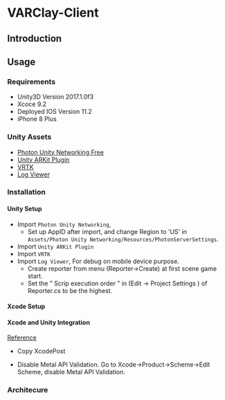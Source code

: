 # VARClay-Client

## Introduction

## Usage

### Requirements
- Unity3D Version 2017.1.0f3
- Xcoce 9.2
- Deployed IOS Version 11.2
- iPhone 8 Plus

### Unity Assets
- [Photon Unity Networking Free](https://assetstore.unity.com/packages/tools/network/photon-unity-networking-free-1786)
- [Unity ARKit Plugin](https://assetstore.unity.com/packages/essentials/tutorial-projects/unity-arkit-plugin-92515)
- [VRTK](https://assetstore.unity.com/packages/tools/vrtk-virtual-reality-toolkit-vr-toolkit-64131)
- [Log Viewer](https://assetstore.unity.com/packages/tools/log-viewer-12047)


### Installation
#### Unity Setup
- Import `Photon Unity Networking`,
    - Set up AppID after import, and change Region to 'US' in `Assets/Photon Unity Networking/Resources/PhotonServerSettings`.
- Import `Unity ARKit Plugin`
- Import `VRTK`
- Import `Log Viewer`, For debug on mobile device purpose.
  - Create reporter from menu (Reporter->Create) at first scene game start.
  - Set the ” Scrip execution order ” in (Edit -> Project Settings ) of Reporter.cs to be the highest.

#### Xcode Setup


#### Xcode and Unity Integration
[Reference](https://github.com/jiulongw/swift-unity)
- Copy XcodePost

- Disable Metal API Validation. Go to Xcode->Product->Scheme->Edit Scheme, disable Metal API Validation. 




### Architecure





